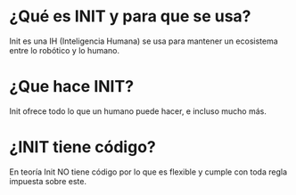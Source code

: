 # ¿Qué es INIT y para que se usa?
Init es una IH (Inteligencia Humana) se usa para mantener un ecosistema entre lo robótico y lo humano.

# ¿Que hace INIT?
Init ofrece todo lo que un humano puede hacer, e incluso mucho más.

# ¿INIT tiene código?
En teoría Init NO tiene código por lo que es flexible y cumple con toda regla impuesta sobre este.
